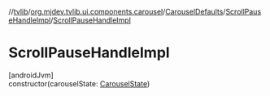 //[tvlib](../../../../index.md)/[org.mjdev.tvlib.ui.components.carousel](../../index.md)/[CarouselDefaults](../index.md)/[ScrollPauseHandleImpl](index.md)/[ScrollPauseHandleImpl](-scroll-pause-handle-impl.md)

# ScrollPauseHandleImpl

[androidJvm]\
constructor(carouselState: [CarouselState](../../-carousel-state/index.md))
